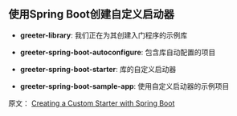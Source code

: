## 使用Spring Boot创建自定义启动器

- **greeter-library**: 我们正在为其创建入门程序的示例库

- **greeter-spring-boot-autoconfigure**: 包含库自动配置的项目

- **greeter-spring-boot-starter**: 库的自定义启动器

- **greeter-spring-boot-sample-app**: 使用自定义启动器的示例项目


原文：
[Creating a Custom Starter with Spring Boot](https://www.baeldung.com/spring-boot-custom-starter)